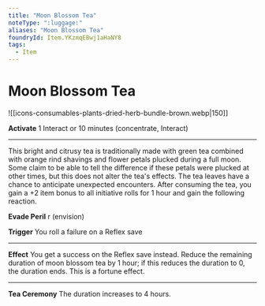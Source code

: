 ```yaml
---
title: "Moon Blossom Tea"
noteType: ":luggage:"
aliases: "Moon Blossom Tea"
foundryId: Item.YKzmqEBwj1aHaNY8
tags:
  - Item
---
```


# Moon Blossom Tea
![[icons-consumables-plants-dried-herb-bundle-brown.webp|150]]

**Activate** 1 Interact or 10 minutes (concentrate, Interact)

* * *

This bright and citrusy tea is traditionally made with green tea combined with orange rind shavings and flower petals plucked during a full moon. Some claim to be able to tell the difference if these petals were plucked at other times, but this does not alter the tea's effects. The tea leaves have a chance to anticipate unexpected encounters. After consuming the tea, you gain a +2 item bonus to all initiative rolls for 1 hour and gain the following reaction.

**Evade Peril** r (envision)

**Trigger** You roll a failure on a Reflex save

* * *

**Effect** You get a success on the Reflex save instead. Reduce the remaining duration of moon blossom tea by 1 hour; if this reduces the duration to 0, the duration ends. This is a fortune effect.

* * *

**Tea Ceremony** The duration increases to 4 hours.
